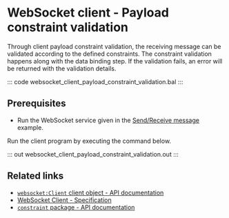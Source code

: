 # WebSocket client - Payload constraint validation

Through client payload constraint validation, the receiving message can be validated according to the defined constraints. The constraint validation happens along with the data binding step. If the validation fails, an error will be returned with the validation details.

::: code websocket_client_payload_constraint_validation.bal :::

## Prerequisites
- Run the WebSocket service given in the [Send/Receive message](/learn/by-example/websocket-basic-sample/) example.

Run the client program by executing the command below.

::: out websocket_client_payload_constraint_validation.out :::

## Related links
- [`websocket:Client` client object - API documentation](https://lib.ballerina.io/ballerina/websocket/latest/clients/Client)
- [WebSocket Client - Specification](/spec/websocket/#4-client)
- [`constraint` package - API documentation](https://lib.ballerina.io/ballerina/constraint/latest)
